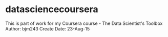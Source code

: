 # datasciencecoursera
This is part of work for my Coursera course - The Data Scientist's Toolbox
Author: bjm243
Create Date: 23-Aug-15
